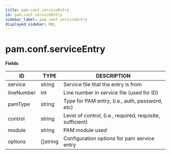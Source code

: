 ```yaml
---
title: pam.conf.serviceEntry
id: pam.conf.serviceEntry
sidebar_label: pam.conf.serviceEntry
displayed_sidebar: MQL
---
```


# pam.conf.serviceEntry

**Fields**

| ID         | TYPE             | DESCRIPTION                                               |
| ---------- | ---------------- | --------------------------------------------------------- |
| service    | string           | Service file that the entry is from                       |
| lineNumber | int              | Line number in service file (used for ID)                 |
| pamType    | string           | Type for PAM entry, (i.e., auth, password, etc)           |
| control    | string           | Level of control, (i.e., required, requisite, sufficient) |
| module     | string           | PAM module used                                           |
| options    | &#91;&#93;string | Configuration options for pam service entry               |
